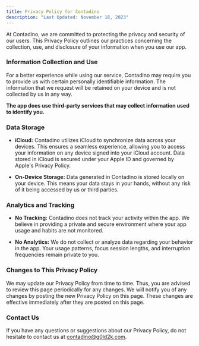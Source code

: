 ```yaml
---
title: Privacy Policy for Contadino
description: "Last Updated: November 18, 2023"
---
```


At Contadino, we are committed to protecting the privacy and security of our users. This Privacy Policy outlines our practices concerning the collection, use, and disclosure of your information when you use our app.

### **Information Collection and Use**

For a better experience while using our service, Contadino may require you to provide us with certain personally identifiable information. The information that we request will be retained on your device and is not collected by us in any way.

**The app does use third-party services that may collect information used to identify you.**

### **Data Storage**

- **iCloud:** Contadino utilizes iCloud to synchronize data across your devices. This ensures a seamless experience, allowing you to access your information on any device signed into your iCloud account. Data stored in iCloud is secured under your Apple ID and governed by Apple's Privacy Policy.

- **On-Device Storage:** Data generated in Contadino is stored locally on your device. This means your data stays in your hands, without any risk of it being accessed by us or third parties.

### **Analytics and Tracking**

- **No Tracking:** Contadino does not track your activity within the app. We believe in providing a private and secure environment where your app usage and habits are not monitored.

- **No Analytics:** We do not collect or analyze data regarding your behavior in the app. Your usage patterns, focus session lengths, and interruption frequencies remain private to you.

### **Changes to This Privacy Policy**

We may update our Privacy Policy from time to time. Thus, you are advised to review this page periodically for any changes. We will notify you of any changes by posting the new Privacy Policy on this page. These changes are effective immediately after they are posted on this page.

### **Contact Us**

If you have any questions or suggestions about our Privacy Policy, do not hesitate to contact us at [contadino@g0ld2k.com](mailto:contadino@g0ld2k.com).